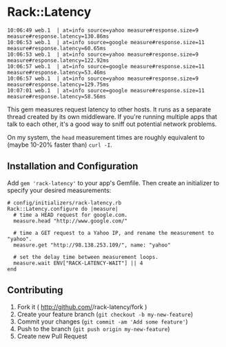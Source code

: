 # Rack::Latency

```
10:06:49 web.1  | at=info source=yahoo measure#response.size=9 measure#response.latency=130.86ms
10:06:53 web.1  | at=info source=google measure#response.size=11 measure#response.latency=60.65ms
10:06:53 web.1  | at=info source=yahoo measure#response.size=9 measure#response.latency=122.92ms
10:06:57 web.1  | at=info source=google measure#response.size=11 measure#response.latency=53.46ms
10:06:57 web.1  | at=info source=yahoo measure#response.size=9 measure#response.latency=129.75ms
10:07:01 web.1  | at=info source=google measure#response.size=11 measure#response.latency=58.56ms
```

This gem measures request latency to other hosts. It runs as a separate thread created by its own middleware. If you're running multiple apps that talk to each other, it's a good way to sniff out potential network problems.

On my system, the `head`  measurement times are roughly equivalent to (maybe 10-20% faster than) `curl -I`.

## Installation and Configuration

Add `gem 'rack-latency'` to your app's Gemfile. Then create an initializer to specify your desired measurements:

```
# config/initializers/rack-latency.rb
Rack::Latency.configure do |measure|
  # time a HEAD request for google.com.
  measure.head "http://www.google.com/" 

  # time a GET request to a Yahoo IP, and rename the measurement to "yahoo".
  measure.get "http://98.138.253.109/", name: "yahoo" 

  # set the delay time between measurement loops.
  measure.wait ENV["RACK-LATENCY-WAIT"] || 4
end

```

## Contributing

1. Fork it ( http://github.com/<my-github-username>/rack-latency/fork )
2. Create your feature branch (`git checkout -b my-new-feature`)
3. Commit your changes (`git commit -am 'Add some feature'`)
4. Push to the branch (`git push origin my-new-feature`)
5. Create new Pull Request
